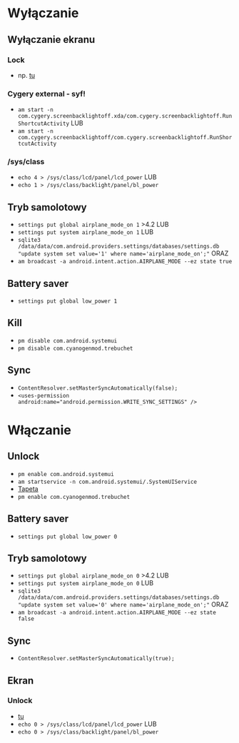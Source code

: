﻿# Wyłączanie
## Wyłączanie ekranu
### Lock
* np. [tu](http://musicm122.blogspot.com/2011/10/locking-and-unlocking-android-phone.html)
### Cygery external - syf!
* `am start -n com.cygery.screenbacklightoff.xda/com.cygery.screenbacklightoff.RunShortcutActivity` LUB
* `am start -n com.cygery.screenbacklightoff/com.cygery.screenbacklightoff.RunShortcutActivity`
### /sys/class
* `echo 4 > /sys/class/lcd/panel/lcd_power` LUB
* `echo 1 > /sys/class/backlight/panel/bl_power`
## Tryb samolotowy
* `settings put global airplane_mode_on 1` >4.2 LUB
* `settings put system airplane_mode_on 1` LUB
* `sqlite3 /data/data/com.android.providers.settings/databases/settings.db "update system set value='1' where name='airplane_mode_on';"` ORAZ
* `am broadcast -a android.intent.action.AIRPLANE_MODE --ez state true`
## Battery saver
* `settings put global low_power 1`
## Kill
* `pm disable com.android.systemui`
* `pm disable com.cyanogenmod.trebuchet`
## Sync
* `ContentResolver.setMasterSyncAutomatically(false);`
* `<uses-permission android:name="android.permission.WRITE_SYNC_SETTINGS" />`

# Włączanie
## Unlock
* `pm enable com.android.systemui`
* `am startservice -n com.android.systemui/.SystemUIService`
* [Tapeta](http://stackoverflow.com/questions/22856662/how-do-i-refresh-the-wallpaper-image-without-reboot-after-restarting-the-android)
* `pm enable com.cyanogenmod.trebuchet`
## Battery saver
* `settings put global low_power 0`
## Tryb samolotowy
* `settings put global airplane_mode_on 0` >4.2 LUB
* `settings put system airplane_mode_on 0` LUB
* `sqlite3 /data/data/com.android.providers.settings/databases/settings.db "update system set value='0' where name='airplane_mode_on';"` ORAZ
* `am broadcast -a android.intent.action.AIRPLANE_MODE --ez state false`
## Sync
* `ContentResolver.setMasterSyncAutomatically(true);`
## Ekran
### Unlock
* [tu](http://androideasylessons.blogspot.com/2012/09/lockunlock-android-phone-programatically.html)
* `echo 0 > /sys/class/lcd/panel/lcd_power` LUB
* `echo 0 > /sys/class/backlight/panel/bl_power`